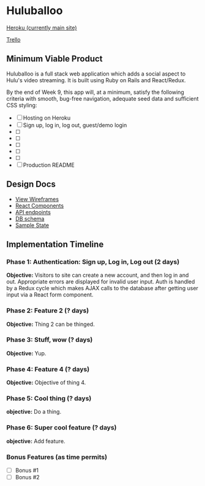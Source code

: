 # Huluballoo

[Heroku (currently main site)][heroku]

[Trello][trello]

[heroku]: http://www.herokuapp.com/
[trello]: https://trello.com/b/n9X3yAEd/huluballoo

## Minimum Viable Product

Huluballoo is a full stack web application which adds a social aspect to Hulu's
video streaming. It is built using Ruby on Rails and React/Redux.

By the end of Week 9, this app will, at a minimum, satisfy the following criteria
with smooth, bug-free navigation, adequate seed data and sufficient CSS styling:

- [ ] Hosting on Heroku
- [ ] Sign up, log in, log out, guest/demo login
- [ ]
- [ ]
- [ ]
- [ ]
- [ ]
- [ ] Production README

## Design Docs
* [View Wireframes][wireframes]
* [React Components][components]
* [API endpoints][api-endpoints]
* [DB schema][schema]
* [Sample State][sample-state]

[wireframes]: wireframes
[components]: component-hierarchy.md
[api-endpoints]: api-endpoints.md
[schema]: schema.md
[sample-state]: sample-state.md

## Implementation Timeline

### Phase 1: Authentication: Sign up, Log in, Log out (2 days)

**Objective:** Visitors to site can create a new account, and then log in and out. Appropriate errors are displayed for invalid user input. Auth is handled by a Redux cycle which makes AJAX calls to the database after getting user input via a React form component.

### Phase 2: Feature 2 (? days)

**Objective:** Thing 2 can be thinged.

### Phase 3: Stuff, wow (? days)

**Objective:** Yup.

### Phase 4: Feature 4 (? days)

**Objective:** Objective of thing 4.

### Phase 5: Cool thing (? days)

**objective:** Do a thing.

### Phase 6: Super cool feature (? days)

**objective:** Add feature.

### Bonus Features (as time permits)
- [ ] Bonus #1
- [ ] Bonus #2
